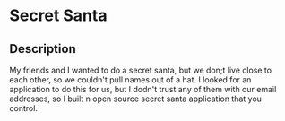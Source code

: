 # Secret Santa
## Description

My friends and I wanted to do a secret santa, but we don;t live close to each other, so we couldn't pull names out of a hat. I looked for an application to do this for us, but I dodn't trust any of them with our email addresses, so I built n open source secret santa application that you control.